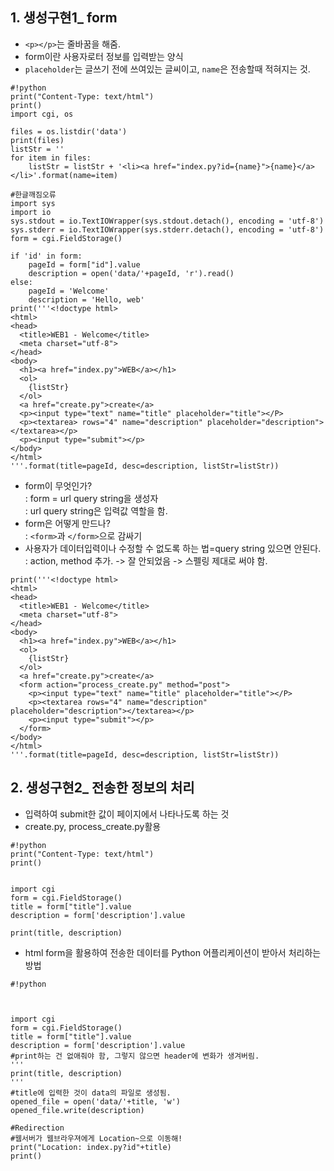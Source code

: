 ## 1. 생성구현1_ form <br>
+ `<p></p>`는 줄바꿈을 해줌. <br>
+ form이란 사용자로터 정보를 입력받는 양식 <br>
+ `placeholder`는 글쓰기 전에 쓰여있는 글씨이고, `name`은 전송할때 적혀지는 것. <br>

```
#!python
print("Content-Type: text/html")
print()
import cgi, os

files = os.listdir('data')
print(files)
listStr = ''
for item in files:
    listStr = listStr + '<li><a href="index.py?id={name}">{name}</a></li>'.format(name=item)

#한글깨짐오류        
import sys
import io
sys.stdout = io.TextIOWrapper(sys.stdout.detach(), encoding = 'utf-8')
sys.stderr = io.TextIOWrapper(sys.stderr.detach(), encoding = 'utf-8')
form = cgi.FieldStorage()

if 'id' in form:
    pageId = form["id"].value
    description = open('data/'+pageId, 'r').read()
else:
    pageId = 'Welcome'
    description = 'Hello, web'
print('''<!doctype html>
<html>
<head>
  <title>WEB1 - Welcome</title>
  <meta charset="utf-8">
</head>
<body>
  <h1><a href="index.py">WEB</a></h1>
  <ol>
    {listStr}
  </ol>
  <a href="create.py">create</a>
  <p><input type="text" name="title" placeholder="title"></P> 
  <p><textarea> rows="4" name="description" placeholder="description"></textarea></p> 
  <p><input type="submit"></p> 
</body>
</html>
'''.format(title=pageId, desc=description, listStr=listStr))
```
+ form이 무엇인가? <br>
: form = url query string을 생성자 <br>
: url query string은 입력값 역할을 함. <br>
+ form은 어떻게 만드나? <br>
: `<form>`과 `</form>`으로 감싸기 <br>
+ 사용자가 데이터입력이나 수정할 수 없도록 하는 법=query string 있으면 안된다. <br>
: action, method 추가. -> 잘 안되었음 -> 스펠링 제대로 써야 함. <br>
```
print('''<!doctype html>
<html>
<head>
  <title>WEB1 - Welcome</title>
  <meta charset="utf-8">
</head>
<body>
  <h1><a href="index.py">WEB</a></h1>
  <ol>
    {listStr}
  </ol>
  <a href="create.py">create</a>
  <form action="process_create.py" method="post">
    <p><input type="text" name="title" placeholder="title"></P>
    <p><textarea rows="4" name="description" placeholder="description"></textarea></p>
    <p><input type="submit"></p>
  </form>
</body>
</html>
'''.format(title=pageId, desc=description, listStr=listStr))
```
## 2. 생성구현2_ 전송한 정보의 처리 <br>
+ 입력하여 submit한 값이 페이지에서 나타나도록 하는 것 <br>
+ create.py, process_create.py활용
```
#!python
print("Content-Type: text/html")
print()


import cgi
form = cgi.FieldStorage()
title = form["title"].value
description = form['description'].value

print(title, description)
```
+ html form을 활용하여 전송한 데이터를 Python 어플리케이션이 받아서 처리하는 방법
```
#!python



import cgi
form = cgi.FieldStorage()
title = form["title"].value
description = form['description'].value
#print하는 건 없애줘야 함, 그렇지 않으면 header에 변화가 생겨버림.
'''
print(title, description)
'''
#title에 입력한 것이 data의 파일로 생성됨.
opened_file = open('data/'+title, 'w')
opened_file.write(description)

#Redirection
#웹서버가 웹브라우져에게 Location~으로 이동해!
print("Location: index.py?id"+title)
print()
```
